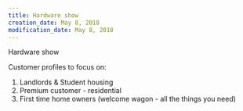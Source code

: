 ```yaml
---
title: Hardware show
creation_date: May 8, 2018
modification_date: May 8, 2018
---
```



Hardware show

Customer profiles to focus on:

1. Landlords & Student housing
2. Premium customer - residential 
3. First time home owners (welcome wagon - all the things you need)

